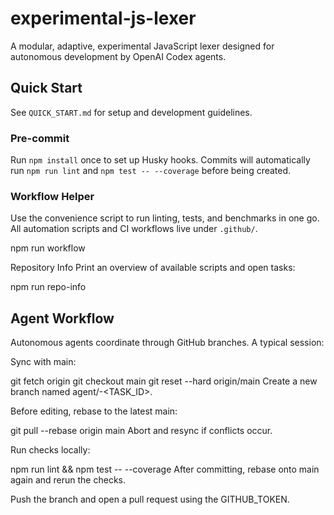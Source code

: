 # experimental-js-lexer

A modular, adaptive, experimental JavaScript lexer designed for autonomous development by OpenAI Codex agents.

## Quick Start

See `QUICK_START.md` for setup and development guidelines.

### Pre-commit
Run `npm install` once to set up Husky hooks. Commits will automatically run `npm run lint` and `npm test -- --coverage` before being created.

### Workflow Helper
Use the convenience script to run linting, tests, and benchmarks in one go. All automation scripts and CI workflows live under `.github/`.

npm run workflow

Repository Info
Print an overview of available scripts and open tasks:


npm run repo-info

## Agent Workflow
Autonomous agents coordinate through GitHub branches. A typical session:

Sync with main:

git fetch origin
git checkout main
git reset --hard origin/main
Create a new branch named agent/<date>-<TASK_ID>.

Before editing, rebase to the latest main:

git pull --rebase origin main
Abort and resync if conflicts occur.

Run checks locally:

npm run lint && npm test -- --coverage
After committing, rebase onto main again and rerun the checks.

Push the branch and open a pull request using the GITHUB_TOKEN.
